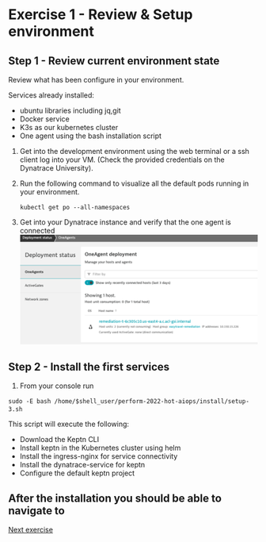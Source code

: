 # Exercise 1 - Review & Setup environment

## Step 1 - Review current environment state

Review what has been configure in your environment.

Services already installed:

- ubuntu libraries including jq,git
- Docker service
- K3s as our kubernetes cluster
- One agent using the bash installation script 

1. Get into the development environment
using the web terminal or a ssh client log into your VM. (Check the provided credentials on the Dynatrace University).

2. Run the following command to visualize all the default pods running in your environment. 
    ```
    kubectl get po --all-namespaces 
    ```

3. Get into your Dynatrace instance and verify that the one agent is connected
![deploy](./images/deploy-state.png)

## Step 2 - Install the first services

1. From your console run 
```(bash)
sudo -E bash /home/$shell_user/perform-2022-hot-aiops/install/setup-3.sh
```

 This script will execute the following:
 - Download the Keptn CLI
 - Install keptn in the Kubernetes cluster using helm
 - Install the ingress-nginx for service connectivity
 - Install the dynatrace-service for keptn
 - Configure the default keptn project

After the installation you should be able to navigate to 
---
[Next exercise](./exercise-2.md)